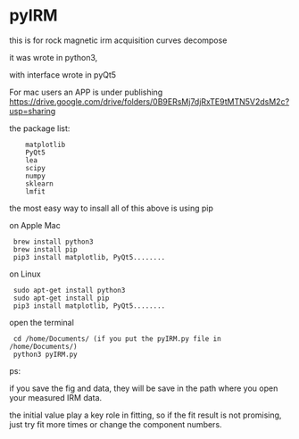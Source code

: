# pyIRM
this is for rock magnetic irm acquisition curves decompose

it was wrote in python3, 

with interface wrote in pyQt5

For mac users
an APP is under publishing
https://drive.google.com/drive/folders/0B9ERsMj7djRxTE9tMTN5V2dsM2c?usp=sharing

the package list:

        matplotlib
        PyQt5
        lea
        scipy
        numpy
        sklearn
        lmfit

the most easy way to insall all of this above is using pip

on Apple Mac

     brew install python3
     brew install pip
     pip3 install matplotlib, PyQt5........
     
on Linux 

     sudo apt-get install python3
     sudo apt-get install pip
     pip3 install matplotlib, PyQt5........
    
open the terminal

     cd /home/Documents/ (if you put the pyIRM.py file in /home/Documents/)
     python3 pyIRM.py
     
ps: 

if you save the fig and data, they will be save in the path where you open your measured IRM data.

the initial value play a key role in fitting, so if the fit result is not promising, just try fit more times or change the component numbers.

